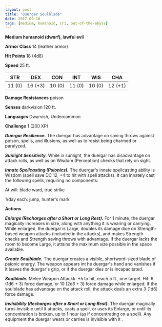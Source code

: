 ```yaml
---
layout: post
title: "Duergar Soulblade"
date: 2017-09-10
tags: [medium, humanoid, cr1, out-of-the-abyss]
---
```


**Medium humanoid (dwarf), lawful evil**

**Armor Class** 14 (leather armor)

**Hit Points** 18 (4d8)

**Speed** 25 ft.

|   STR   |   DEX   |   CON   |   INT   |   WIS   |   CHA   |
|:-----:|:-----:|:-----:|:-----:|:-----:|:-----:|
| 11 (0) | 16 (+3) | 10 (0) | 11 (0) | 10 (0) | 12 (+1) |

**Damage Resistances** poison

**Senses** darkvision 120 ft.

**Languages** Dwarvish, Undercommon

**Challenge** 1 (200 XP)

***Duergar Resilience.*** The duergar has advantage on saving throws against poison, spells, and illusions, as well as to resist being charmed or paralyzed.

***Sunlight Sensitivity.*** While in sunlight, the duergar has disadvantage on attack rolls, as well as on Wisdom (Perception) checks that rely on sight.

***Innate Spellcasting (Psionics).*** The duergar's innate spellcasting ability is Wisdom (spell save DC 12, +4 to hit with spell attacks). It can innately cast the following spells, requiring no components:

At will: blade ward, true strike

1/day each: jump, hunter's mark

**Actions**

***Enlarge (Recharges after a Short or Long Rest).*** For 1 minute, the duergar magically increases in size, along with anything it is wearing or carrying. While enlarged, the duergar is Large, doubles its damage dice on Strength-based weapon attacks (included in the attacks), and makes Strength checks and Strength saving throws with advantage. If the duergar lacks the room to become Large, it attains the maximum size possible in the space available.

***Create Soulblade.*** The duergar creates a visible, shortword-sized blade of psionic energy. The weapon appears int he duergar's hand and vanishes if it leaves the duergar's grip, or if the duergar dies or is incapacitated.

***Soulblade.*** Melee Weapon Attackk: +5 to hit, reach 5 ft., one target. Hit: 6 (1d6 + 3) force damage, or 10 (2d6 + 3) force damage while enlarged. If the soulblade has advantage on the attack roll, the attack deals an extra 3 (1d6) force damage.

***Invisibility (Recharges after a Short or Long Rest).*** The duergar magically turns invisible until it attacks, casts a spell, or uses its Enlarge, or until its concentration is broken, up to 1 hour (as if concentrating on a spell). Any equipment the duergar wears or carries is invisible with it .

